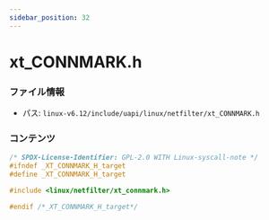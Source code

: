 ```yaml
---
sidebar_position: 32
---
```

# xt_CONNMARK.h

### ファイル情報

- パス: `linux-v6.12/include/uapi/linux/netfilter/xt_CONNMARK.h`

### コンテンツ

```h
/* SPDX-License-Identifier: GPL-2.0 WITH Linux-syscall-note */
#ifndef _XT_CONNMARK_H_target
#define _XT_CONNMARK_H_target

#include <linux/netfilter/xt_connmark.h>

#endif /*_XT_CONNMARK_H_target*/

```
